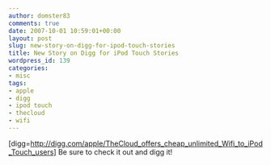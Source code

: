 ```yaml
---
author: domster83
comments: true
date: 2007-10-01 10:59:01+00:00
layout: post
slug: new-story-on-digg-for-ipod-touch-stories
title: New Story on Digg for iPod Touch Stories
wordpress_id: 139
categories:
- misc
tags:
- apple
- digg
- ipod touch
- thecloud
- wifi
---
```


[digg=http://digg.com/apple/TheCloud_offers_cheap_unlimited_Wifi_to_iPod_Touch_users]
Be sure to check it out and digg it!
